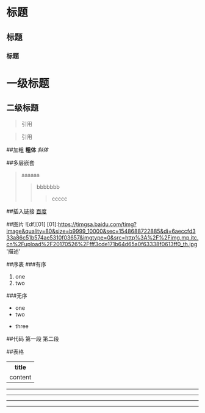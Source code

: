 # 标题
## 标题
### 标题

一级标题
=
二级标题
-

>引用

>引用

##加粗
**粗体**
*斜体*

##多层嵌套
>aaaaaa
>>bbbbbbb
>>>ccccc

##插入链接
[百度](https://www.baidu.com/)

##图片
![df][01]
[01]:https://timgsa.baidu.com/timg?image&quality=80&size=b9999_10000&sec=1548688722885&di=6aeccfd333a86c51b574ae5310f03657&imgtype=0&src=http%3A%2F%2Fimg.mp.itc.cn%2Fupload%2F20170526%2Ffff3cde171b64d65a0f63338f0613ff0_th.jpg '描述'

##序表
###有序
1. one
2. two

###无序
* one
* two
- three

##代码
	第一段
	第二段

##表格

<table>
<tr><th>title</th></tr>
<tr><td>content</td></tr>
</table>

***
---
* * *
- - -

